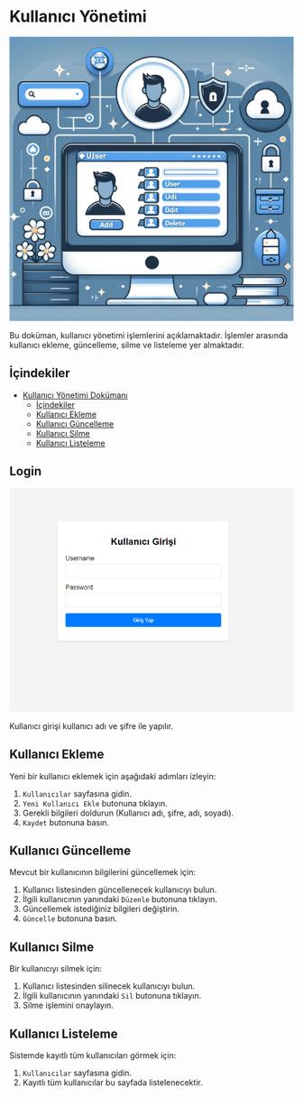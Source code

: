 # Kullanıcı Yönetimi 

![Proje Resmi](images/startimages.png)


Bu doküman, kullanıcı yönetimi işlemlerini açıklamaktadır. İşlemler arasında kullanıcı ekleme, güncelleme, silme ve listeleme yer almaktadır.

## İçindekiler

- [Kullanıcı Yönetimi Dokümanı](#kullanıcı-yönetimi-dokümanı)
  - [İçindekiler](#içindekiler)
  - [Kullanıcı Ekleme](#kullanıcı-ekleme)
  - [Kullanıcı Güncelleme](#kullanıcı-güncelleme)
  - [Kullanıcı Silme](#kullanıcı-silme)
  - [Kullanıcı Listeleme](#kullanıcı-listeleme)
  
  
## Login 

![Login Ekranı](images/loginpage.png)

Kullanıcı girişi kullanıcı adı ve şifre ile yapılır.

## Kullanıcı Ekleme

Yeni bir kullanıcı eklemek için aşağıdaki adımları izleyin:

1. `Kullanıcılar` sayfasına gidin.
2. `Yeni Kullanıcı Ekle` butonuna tıklayın.
3. Gerekli bilgileri doldurun (Kullanıcı adı, şifre, adı, soyadı).
4. `Kaydet` butonuna basın.

## Kullanıcı Güncelleme

Mevcut bir kullanıcının bilgilerini güncellemek için:

1. Kullanıcı listesinden güncellenecek kullanıcıyı bulun.
2. İlgili kullanıcının yanındaki `Düzenle` butonuna tıklayın.
3. Güncellemek istediğiniz bilgileri değiştirin.
4. `Güncelle` butonuna basın.

## Kullanıcı Silme

Bir kullanıcıyı silmek için:

1. Kullanıcı listesinden silinecek kullanıcıyı bulun.
2. İlgili kullanıcının yanındaki `Sil` butonuna tıklayın.
3. Silme işlemini onaylayın.

## Kullanıcı Listeleme

Sistemde kayıtlı tüm kullanıcıları görmek için:

1. `Kullanıcılar` sayfasına gidin.
2. Kayıtlı tüm kullanıcılar bu sayfada listelenecektir.
